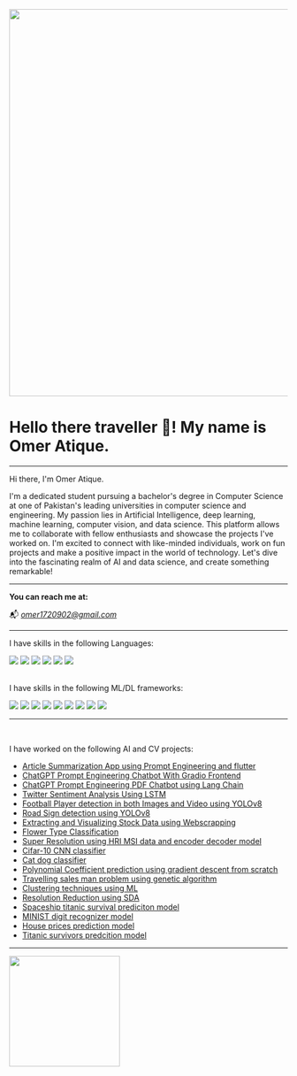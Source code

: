 <div id="header1" align="center">
  <img src="https://github.com/mayankchaudhary26/Cool-Readme-ideas/blob/master/data/productive.gif" width="700"/>
</div>

<h1>Hello there traveller 🖖! My name is Omer Atique.</h1>

<hr class="solid">
Hi there, I'm Omer Atique.

I'm a dedicated student pursuing a bachelor's degree in Computer Science at one of Pakistan's leading universities in computer science and engineering. My passion lies in Artificial Intelligence, deep learning, machine learning, computer vision, and data science. This platform allows me to collaborate with fellow enthusiasts and showcase the projects I've worked on. I'm excited to connect with like-minded individuals, work on fun projects and make a positive impact in the world of technology. Let's dive into the fascinating realm of AI and data science, and create something remarkable! 

<hr class="solid">

<strong>You can reach me at:</strong>

📬 <em>omer1720902@gmail.com</em>



<hr class="solid">


<div id="header2" align="left">
  <p>I have skills in the following Languages:</p>
  
  <img src="https://img.shields.io/badge/python-3670A0?style=for-the-badge&logo=python&logoColor=ffdd54">
  <img src="https://img.shields.io/badge/c++-%2300599C.svg?style=for-the-badge&logo=c%2B%2B&logoColor=white"> 
  <img src="https://img.shields.io/badge/c-%2300599C.svg?style=for-the-badge&logo=c&logoColor=white">
  <img src="https://img.shields.io/badge/html5-%23E34F26.svg?style=for-the-badge&logo=html5&logoColor=white">
  <img src="https://img.shields.io/badge/css3-%231572B6.svg?style=for-the-badge&logo=css3&logoColor=white">
  <img src="https://img.shields.io/badge/php-%23777BB4.svg?style=for-the-badge&logo=php&logoColor=white">
  
</div>

<div id="header3" align="left">
  <br>
  <p>I have skills in the following ML/DL frameworks:</p>
  
  <img src="https://img.shields.io/badge/Keras-%23D00000.svg?style=for-the-badge&logo=Keras&logoColor=white">
  <img src="https://img.shields.io/badge/Matplotlib-%23ffffff.svg?style=for-the-badge&logo=Matplotlib&logoColor=black)"> 
  <img src="https://img.shields.io/badge/numpy-%23013243.svg?style=for-the-badge&logo=numpy&logoColor=white">
  <img src="https://img.shields.io/badge/pandas-%23150458.svg?style=for-the-badge&logo=pandas&logoColor=white">
  <img src="https://img.shields.io/badge/Plotly-%233F4F75.svg?style=for-the-badge&logo=plotly&logoColor=white">
  <img src="https://img.shields.io/badge/PyTorch-%23EE4C2C.svg?style=for-the-badge&logo=PyTorch&logoColor=white">
  <img src="https://img.shields.io/badge/scikit--learn-%23F7931E.svg?style=for-the-badge&logo=scikit-learn&logoColor=white">
  <img src="https://img.shields.io/badge/SciPy-%230C55A5.svg?style=for-the-badge&logo=scipy&logoColor=%white">
  <img src="https://img.shields.io/badge/TensorFlow-%23FF6F00.svg?style=for-the-badge&logo=TensorFlow&logoColor=white">
  
</div>
<hr class="solid">

<div id="header3" align="left">
  <br>
  <p>I have worked on the following AI and CV projects:</p>
   <ul>
     <li><a href="https://github.com/omerAtique/Article_summarization_flutter_app-">Article Summarization App using Prompt Engineering and flutter</li>
     <li><a href="https://github.com/omerAtique/ChatGPT_prompt_engineering_chatbot_with_gradio_frontend">ChatGPT Prompt Engineering Chatbot With Gradio Frontend</li>
     <li><a href="https://github.com/omerAtique/ChatGPT_PDF_chatbot">ChatGPT Prompt Engineering PDF Chatbot using Lang Chain</li>
     <li><a href="https://github.com/omerAtique/Twitter_sentiment_analysis_Using_LSTMs">Twitter Sentiment Analysis Using LSTM</li>
     <li><a href="https://github.com/omerAtique/Football-player-detection-using-YOLOv8">Football Player detection in both Images and Video using YOLOv8</li>
     <li><a href="https://github.com/omerAtique/Road-sign-detection-using-YOLOv8">Road Sign detection using YOLOv8</li>
     <li><a href="https://github.com/omerAtique/Extracting-and-Visualizing-Stock-Data-Using-Webscrapping-.git">Extracting and Visualizing Stock Data using Webscrapping</li>
     <li><a href="https://github.com/omerAtique/Flower_Classification_using_MobileNet">Flower Type Classification</li>
     <li><a href="https://github.com/omerAtique/SuperResolution-using-HRI-MSI">Super Resolution using HRI MSI data and encoder decoder model</li>
     <li><a href="https://github.com/omerAtique/Cifar_10_CNN_classifier">Cifar-10 CNN classifier</li>
     <li><a href="https://github.com/omerAtique/Cat-Dog-classification-model-using-MobileNet">Cat dog classifier</li>
     <li><a href="https://github.com/omerAtique/Polynomial-coefficient-prediction-using-gradient-descent">Polynomial Coefficient prediction using gradient descent from scratch</li>
     <li><a href="https://github.com/omerAtique/Travelling-salesman-problem-using-genetic-algorithm">Travelling sales man problem using genetic algorithm</li>
     <li><a href="https://github.com/omerAtique/Clustering-techniques-using-ML">Clustering techniques using ML</li>
     <li><a href="https://github.com/omerAtique/PCA-using-SVD-on-Landsat-imagery">Resolution Reduction using SDA</li>
     <li><a href="https://github.com/omerAtique/spaceship-titanic">Spaceship titanic survival prediciton model</li>
     <li><a href="https://github.com/omerAtique/Digit-recognizer-MINIST">MINIST digit recognizer model</li>
     <li><a href="https://github.com/omerAtique/House-Prices-Prediction">House prices prediction model</li>
     <li><a href="https://github.com/omerAtique/Titani-survivors">Titanic survivors predcition model</li>
  </ul> 
</div>

<hr class="solid">

<div id="header4" align="left">
  <img src="https://media.giphy.com/media/Ll22OhMLAlVDb8UQWe/giphy.gif" width="200"/>
</div>
